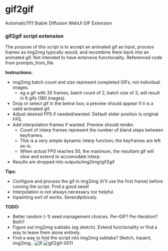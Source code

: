 # gif2gif
Automatic1111 Stable Diffusion WebUI GIF Extension

### gif2gif script extension

The purpose of this script is to accept an animated gif as input, process frames as img2img typically would, and recombine them back into an animated gif. Not intended to have extensive functionality. Referenced code from prompts_from_file.

**Instructions:**
 - img2img batch *count* and *size* represent completed GIFs, not individual images.
    - eg a gif with 30 frames, batch count of 2, batch size of 3, will result in 6 gifs (180 images).
 - Drop or select gif in the below box; a preview should appear if it is a valid animated gif.
 - Adjust desired FPS if needed/wanted. Default slider position is original FPS.
 - Add interpolation frames if wanted. Preview should render.
   - Count of interp frames represent the number of blend steps between keyframes.
   - This is a very simple dynamic interp function; the keyframes are left as-is.
   - When *actual FPS* reaches 50, the maximum, the resultant gif will slow and extend to accomodate interp.
 - Results are dropped into outputs/img2img/gif2gif

**Tips:**
 - Configure and process the gif in img2img (it'll use the first frame) before running the script. Find a good seed!
 - Interpolation is not always necessary nor helpful.
 - Inpainting sort of works. Serendipitously.

**TODO:**
 - Better random (-1) seed management choices. Per-GIF? Per-Iteration? Both?
 - Figure out img2img subtabs (eg sketch). Extend functionality or find a way to leave them alone entirely.
 - Find a way to fold the script into img2img subtabs? Sketch, Inpaint, img2img..
![R](https://user-images.githubusercontent.com/93007558/216517487-542271b1-6fdb-4e54-a261-e500f5cc5c7a.gif) ![gif2gif-0011](https://user-images.githubusercontent.com/93007558/216517468-ce188729-5472-4558-a1bc-4059af1e0bc4.gif)
